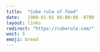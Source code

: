 ```yaml
---
title:  "Cube rule of food"
date:   1900-01-01 08:00:00 -0700
layout: links
redirect: "https://cuberule.com/"
wait: 5
emoji: bread
---
```

